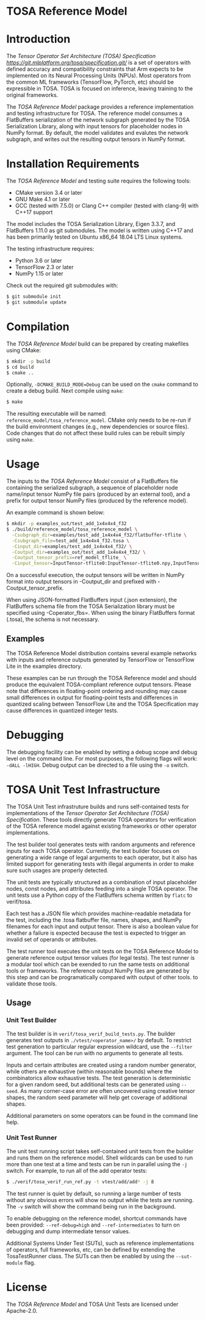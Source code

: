 TOSA Reference Model
=============

# Introduction

The *Tensor Operator Set Architecture (TOSA) Specification
<https://git.mlplatform.org/tosa/specification.git/>* is a set of operators
with defined accuracy and compatibility constraints that Arm expects
to be implemented on its Neural Processing Units (NPUs).  Most
operators from the common ML frameworks (TensorFlow, PyTorch, etc)
should be expressible in TOSA.  TOSA is focused on inference, leaving
training to the original frameworks.

The *TOSA Reference Model* package provides a reference implementation
and testing infrastructure for TOSA.  The reference model consumes a
FlatBuffers serialization of the network subgraph generated by the
TOSA Serialization Library, along with input tensors for placeholder
nodes in NumPy format.  By default, the model validates and evalutes
the network subgraph, and writes out the resulting output tensors in
NumPy format.

# Installation Requirements

The *TOSA Reference Model* and testing suite requires the following
tools:

* CMake version 3.4 or later
* GNU Make 4.1 or later
* GCC (tested with 7.5.0) or Clang C++ compiler (tested with clang-9)
  with C++17 support

The model includes the TOSA Serialization Library, Eigen 3.3.7, and
FlatBuffers 1.11.0 as git submodules.  The model is written using
C++17 and has been primarily tested on Ubuntu x86_64 18.04 LTS Linux
systems.

The testing infrastructure requires:
* Python 3.6 or later
* TensorFlow 2.3 or later
* NumPy 1.15 or later

Check out the required git submodules with:

``` bash
$ git submodule init
$ git submodule update
```

# Compilation

The *TOSA Reference Model* build can be prepared by creating makefiles using CMake:

``` bash
$ mkdir -p build
$ cd build
$ cmake ..
```

Optionally, `-DCMAKE_BUILD_MODE=Debug` can be used on the `cmake`
command to create a debug build.  Next compile using `make`:

``` bash
$ make
```

The resulting executable will be named:
`reference_model/tosa_reference_model`.  CMake only needs to be re-run
if the build environment changes (e.g., new dependencies or source
files).  Code changes that do not affect these build rules can be
rebuilt simply using `make`.

# Usage

The inputs to the *TOSA Reference Model* consist of a FlatBuffers file
containing the serialized subgraph, a sequence of placeholder node
name/input tensor NumPy file pairs (produced by an external tool), and
a prefix for output tensor NumPy files (produced by the reference model).

An example command is shown below:

``` bash
$ mkdir -p examples_out/test_add_1x4x4x4_f32
$ ./build/reference_model/tosa_reference_model \
  -Csubgraph_dir=examples/test_add_1x4x4x4_f32/flatbuffer-tflite \
  -Csubgraph_file=test_add_1x4x4x4_f32.tosa \
  -Cinput_dir=examples/test_add_1x4x4x4_f32/ \
  -Coutput_dir=examples_out/test_add_1x4x4x4_f32/ \
  -Coutput_tensor_prefix=ref_model_tflite_ \
  -Cinput_tensor=InputTensor-tflite0:InputTensor-tflite0.npy,InputTensor-tflite1:InputTensor-tflite1.npy
```

On a successful execution, the output tensors will be written in NumPy
format into output tensors in -Coutput_dir and prefixed with
-Coutput_tensor_prefix.

When using JSON-formatted FlatBuffers input (.json extension), the
FlatBuffers schema file from the TOSA Serialization library must be
specified using -Coperator_fbs=.  When using the binary FlatBuffers
format (.tosa), the schema is not necessary.

## Examples

The TOSA Reference Model distribution contains several example
networks with inputs and reference outputs generated by
TensorFlow or TensorFlow Lite in the examples directory.

These examples can be run through the TOSA Reference model and should
produce the equivalent TOSA-compliant reference output tensors.
Please note that differences in floating-point ordering and rounding
may cause small differences in output for floating-point tests and
differences in quantized scaling between TensorFlow Lite and the TOSA
Specification may cause differences in quantized integer tests.

# Debugging

The debugging facility can be enabled by setting a debug scope and
debug level on the command line.  For most purposes, the following
flags will work: `-dALL -lHIGH`.  Debug output can be directed to a
file using the `-o` switch.

# TOSA Unit Test Infrastructure

The TOSA Unit Test infrastruture builds and runs self-contained tests
for implementations of the *Tensor Operator Set Architecture (TOSA)
Specification*.  These tools directly generate TOSA operators for
verification of the TOSA reference model against existing frameworks
or other operator implementations.

The test builder tool generates tests with random arguments and
reference inputs for each TOSA operator.  Currently, the test builder
focuses on generating a wide range of legal arguments to each
operator, but it also has limited support for generating tests with
illegal arguments in order to make sure such usages are properly
detected.

The unit tests are typically structured as a combination of input
placeholder nodes, const nodes, and attributes feeding into a single
TOSA operator.  The unit tests use a Python copy of the FlatBuffers
schema written by ``flatc`` to verif/tosa.

Each test has a JSON file which provides machine-readable metadata for
the test, including the .tosa flatbuffer file, names, shapes, and
NumPy filenames for each input and output tensor.  There is also a
boolean value for whether a failure is expected because the test is
expected to trigger an invalid set of operands or attributes.

The test runner tool executes the unit tests on the TOSA Reference
Model to generate reference output tensor values (for legal tests).
The test runner is a modular tool which can be exended to run the same
tests on additional tools or frameworks.  The reference output NumPy
files are generated by this step and can be programatically compared
with output of other tools. to validate those tools.

## Usage

### Unit Test Builder
The test builder is in ``verif/tosa_verif_build_tests.py``.  The
builder generates test outputs in ``./vtest/<operator_name>/`` by
default.  To restrict test generation to particular regular expression
wildcard, use the ``--filter `` argument.  The tool can be run with no
arguments to generate all tests.

Inputs and certain attributes are created using a random number
generator, while others are exhaustive (within reasonable bounds)
where the combinatorics allow exhaustive tests.  The test generation
is deterministic for a given random seed, but additional tests can be
generated using ``--seed``.  As many corner-case error are often
uncovered using creative tensor shapes, the random seed parameter will
help get coverage of additional shapes.

Additional parameters on some operators can be found in the command
line help.

### Unit Test Runner

The unit test running script takes self-contained unit tests from the
builder and runs them on the reference model.  Shell wildcards can be
used to run more than one test at a time and tests can be run in
parallel using the ``-j`` switch.  For example, to run all of the
add operator tests:

``` bash
$ ./verif/tosa_verif_run_ref.py -t vtest/add/add* -j 8
```

The test runner is quiet by default, so running a large number of
tests without any obvious errors will show no output while the tests
are running.  The ``-v`` switch will show the command being run in the
background.

To enable debugging on the reference model, shortcut commands have
been provided: ``--ref-debug=high`` and ``--ref-intermediates`` to
turn on debugging and dump intermediate tensor values.

Additional Systems Under Test (SUTs), such as reference
implementations of operators, full frameworks, etc, can be defined by
extending the TosaTestRunner class.  The SUTs can then be enabled by
using the ``--sut-module`` flag.

# License

The *TOSA Reference Model* and TOSA Unit Tests are licensed under Apache-2.0.
